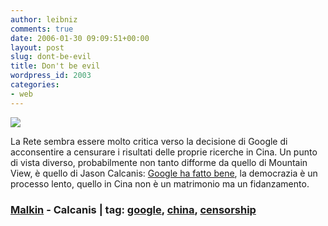 ```yaml
---
author: leibniz
comments: true
date: 2006-01-30 09:09:51+00:00
layout: post
slug: dont-be-evil
title: Don't be evil
wordpress_id: 2003
categories:
- web
---
```


![](http://media.michellemalkin.com/images/googtank2.jpg)

La Rete sembra essere molto critica verso la decisione di Google di acconsentire a censurare i risultati delle proprie ricerche in Cina. Un punto di vista diverso, probabilmente non tanto difforme da quello di Mountain View, è quello di Jason Calcanis: [Google ha fatto bene](http://www.calacanis.com/2006/01/28/why-google-made-the-right-choice-in-china/), la democrazia è un processo lento, quello in Cina non è un matrimonio ma un fidanzamento.


### [Malkin](http://michellemalkin.com/archives/004394.htm) - Calcanis | tag: [google](http://www.technorati.com/tags/google), [china](http://www.technorati.com/tags/china), [censorship](http://www.technorati.com/tags/censorship)
